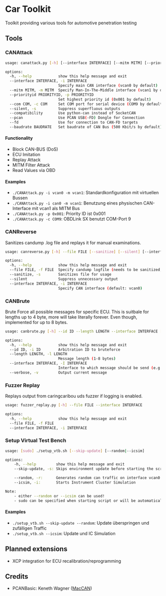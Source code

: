 # Car Toolkit

Toolkit providing various tools for automotive penetration testing

## Tools

### CANAttack

```bash
usage: canattack.py [-h] [--interface INTERFACE] [--mitm MITM] [--priorityid PRIORITYID] [--com COM] [--silent] [--compatibility] [--pcan] [--fd] [--baudrate BAUDRATE]

options:
  -h, --help            show this help message and exit
  --interface INTERFACE, -i INTERFACE
                        Specify main CAN interface (vcan0 by default)
  --mitm MITM, -m MITM  Specify Man-In-The-Middle interface (vcan1 by default)
  --priorityid PRIORITYID, -p PRIORITYID
                        Set highest priority id (0x001 by default)
  --com COM, -c COM     Set COM port for serial device (COM9 by default)
  --silent, -s          Suppress superfluous outputs
  --compatibility       Use python-can instead of SocketCAN
  --pcan                Use PCAN USB(-FD) Dongle for Connection
  --fd                  Use for connection to CAN-FD targets
  --baudrate BAUDRATE   Set baudrate of CAN Bus (500 Kbit/s by default)
```

#### Functionality

* Block CAN-BUS (DoS)
* ECU Imitation
* Replay Attack
* MITM Filter Attack
* Read Values via OBD

#### Examples

* `./CANAttack.py -i vcan0 -m vcan1`: Standardkonfiguration mit virtuellen Bussen
* `./CANAttack.py -i can0 -m vcan1`: Benutzung eines physischen CAN-Interface mit vcan1 als MITM Bus
* `./CANAttack.py -p 0x001`: Priority ID ist 0x001
* `./CANAttack.py -c COM9`: OBDLink SX benutzt COM-Port 9

### CANReverse

Sanitizes candump .log file and replays it for manual examinations.

```bash
usage: canreverse.py [-h] --file FILE [--sanitize] [--silent] [--interface INTERFACE]

options:
  -h, --help            show this help message and exit
  --file FILE, -f FILE  Specify candump logfile (needs to be sanitized, use --sanitize/-s else)
  --sanitize, -s        Sanitizes file for usage
  --silent              Suppress unnecessary output
  --interface INTERFACE, -i INTERFACE
                        Specify CAN interface (default: vcan0)
```

### CANBrute

Brute Force all possible messages for specific ECU. This is suitbale for lengths up to 4 byte, more will take literally forever. Even though, implemented for up to 8 bytes.

```bash
usage: canbrute.py [-h] --id ID --length LENGTH --interface INTERFACE [--verbose]

options:
  -h, --help            show this help message and exit
  --id ID, -i ID        Arbitration ID to bruteforce
  --length LENGTH, -l LENGTH
                        Message length (1-8 bytes)
  --interface INTERFACE, -I INTERFACE
                        Interface to which message should be send (e.g. can0)
  --verbose, -v         Output current message
```

### Fuzzer Replay

Replays output from caringcaribou uds fuzzer if logging is enabled.

```bash
usage: fuzzer_replay.py [-h] --file FILE --interface INTERFACE

options:
  -h, --help            show this help message and exit
  --file FILE, -f FILE
  --interface INTERFACE, -i INTERFACE
```

### Setup Virtual Test Bench

```bash
usage: [sudo] ./setup_vtb.sh [--skip-update] [--random|--icsim]

options:
    -h, --help         show this help message and exit
    --skip-update, -s: Skips environment update before starting the script

    --random, -r:      Generates random can traffic on interface vcan0
    --icsim, -i:       Starts Instrument Cluster Simulation

Note: 
    - either --random or --icsim can be used!
    - sudo can be specified when starting script or will be automatically called while running.
```

#### Examples

* `./setup_vtb.sh --skip-update --random`: Update überspringen und zufälligen Traffic
* `./setup_vtb.sh --icsim`: Update und IC Simulation

## Planned extensions

* XCP integration for ECU recalibration/reprogramming 

## Credits

* PCANBasic: Keneth Wagner ([MacCAN](https://mac-can.github.io/))